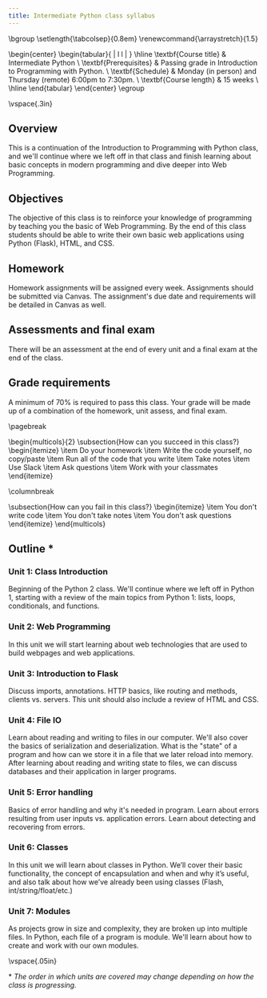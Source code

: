```yaml
---
title: Intermediate Python class syllabus
---
```


\bgroup
\setlength{\tabcolsep}{0.8em}
\renewcommand{\arraystretch}{1.5}

\begin{center}
\begin{tabular}{ | l l | }
\hline
\textbf{Course title} & Intermediate Python \\
\textbf{Prerequisites} & Passing grade in Introduction to Programming with Python. \\
\textbf{Schedule} & Monday (in person) and Thursday (remote) 6:00pm to 7:30pm. \\
\textbf{Course length} & 15 weeks \\
\hline
\end{tabular}
\end{center}
\egroup

\vspace{.3in}

## Overview

This is a continuation of the Introduction to Programming with Python class, and we'll continue where we left off in that class and finish learning about basic concepts in modern programming and dive deeper into Web Programming.

## Objectives

The objective of this class is to reinforce your knowledge of programming by teaching you the basic of Web Programming. By the end of this class students should be able to write their own basic web applications using Python (Flask), HTML, and CSS.

## Homework

Homework assignments will be assigned every week. Assignments should be submitted via Canvas. The assignment's due date and requirements will be detailed in Canvas as well.

## Assessments and final exam

There will be an assessment at the end of every unit and a final exam at the end of the class.

## Grade requirements

A minimum of 70% is required to pass this class. Your grade will be made up of a combination of the homework, unit assess, and final exam.

\pagebreak

\begin{multicols}{2}
\subsection{How can you succeed in this class?}
\begin{itemize}
\item Do your homework
\item Write the code yourself, no copy/paste
\item Run all of the code that you write
\item Take notes
\item Use Slack
\item Ask questions
\item Work with your classmates
\end{itemize}

\columnbreak

\subsection{How can you fail in this class?}
\begin{itemize}
\item You don't write code
\item You don't take notes
\item You don't ask questions
\end{itemize}
\end{multicols}


## Outline *

### Unit 1: Class Introduction

Beginning of the Python 2 class. We'll continue where we left off in Python 1,
starting with a review of the main topics from Python 1: lists, loops,
conditionals, and functions.

### Unit 2: Web Programming

In this unit we will start learning about web technologies that are used to
build webpages and web applications.

### Unit 3: Introduction to Flask

Discuss imports, annotations. HTTP basics, like routing and methods, clients
vs. servers. This unit should also include a review of HTML and CSS.

### Unit 4: File IO

Learn about reading and writing to files in our computer. We'll also cover the
basics of serialization and deserialization. What is the "state" of a program
and how can we store it in a file that we later reload into memory. After
learning about reading and writing state to files, we can discuss databases and
their application in larger programs.

### Unit 5: Error handling

Basics of error handling and why it's needed in program. Learn about errors
resulting from user inputs vs. application errors. Learn about detecting and
recovering from errors.

### Unit 6: Classes

In this unit we will learn about classes in Python. We’ll cover their basic
functionality, the concept of encapsulation and when and why it’s useful, and
also talk about how we’ve already been using classes (Flash,
int/string/float/etc.)

### Unit 7: Modules

As projects grow in size and complexity, they are broken up into multiple
files. In Python, each file of a program is module. We'll learn about how to
create and work with our own modules.

\vspace{.05in}

\* _The order in which units are covered may change depending on how the class is progressing._
